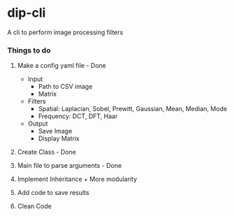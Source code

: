 # dip-cli
A cli to perform image processing filters

### Things to do
1. Make a config yaml file - Done
   - Input
       - Path to CSV image
       - Matrix
   - Filters 
        -  Spatial: Laplacian, Sobel, Prewitt, Gaussian, Mean, Median, Mode
        -  Frequency: DCT, DFT, Haar
   - Output
        - Save Image
        - Display Matrix
            
2. Create Class - Done
3. Main file to parse arguments - Done
4. Implement Inheritance + More modularity
5. Add code to save results
6. Clean Code

